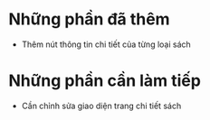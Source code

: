 # Những phần đã thêm

- Thêm nút thông tin chi tiết của từng loại sách

# Những phần cần làm tiếp

- Cần chỉnh sửa giao diện trang chi tiết sách
